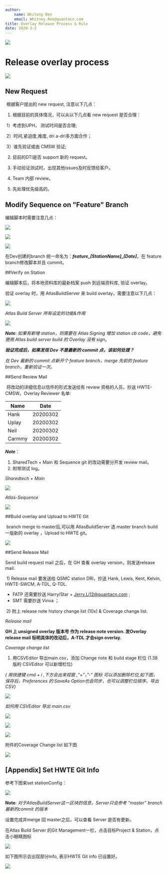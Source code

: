 ```yaml
---
author:
    name: Whiteny Ren
    email: Whitney.Ren@quantacn.com
title: Overlay Release Process & Rule
date: 2020-3-2
---
```



![](Release_Overlay/img/docDingDong300.png)

# Release overlay process

![](Release_Overlay/1.png)

## New Request

​    根据客户提出的 new request, 注意以下几点：

1. 根据目前的具体情况，可以从以下几点看 new request 是否合理：

​      1）考虑到UPH， 测试时间是否合理;

​      2）时间,紧迫度,难度, dri a\-dri多方面合作；

​      3）谁先验证或由 CMSW 验证;

2. 目前的DTI是否 support 新的 request。

3. 手动验证测试时，出现其他issues及时反馈给客户。

4. Team 内部 review。

5. 先处理优先级高的。

## Modify Sequence on "Feature" Branch

编辑脚本时需要注意几点：


![](Release_Overlay/img/rule1.png)





![](Release_Overlay/img/Release1.png)
    



![](Release_Overlay/img/Release2.png)


在Dev创建的branch 统一命名为：***feature\_[StationName]\_[Date]***，在 feature branch修改脚本并且 commit。

##Verify on Station

编辑脚本后，将本地资料库的最新档案 push 到远端资料库, 验证 overlay。

验证 overlay 时，用 AtlasBuildServer 来 build overlay，需要注意以下几点：

![](Release_Overlay/img/Release3.png)

*Atlas Build Server 所有设定的功能&作用*

![](Release_Overlay/img/Release14.png)

***Note***: *如果有新增 station，则需要在 Atlas Signing 增加 station cb code，避免使用 Atlas build server build 的 Overlay 没有 sign*。

***验证完成后，如果发现 Dev 不是最新的 commit 点，该如何处理？***

*在 Dev 最新的 commit 点新开个 feature branch，merge 先前的 feature branch，重新验证一次。*

##Send Review Mail

​    将改动的详细信息以信件的形式发送给有 review 资格的人员，抄送 HWTE\-CMSW。Overlay Reviewer 名单:  

| Name   | Date     |
| ------ | -------- |
| Hank   | 20200302 |
| Uplay  | 20200302 |
| Neil   | 20200302 |
| Carmmy | 20200302 |


***Note***：  
1. SharedTech \+ Main 和 Sequence git 的改动需要分开发 review mail。
2. 附带测试 log。

*Sharedtech + Main*

![](Release_Overlay/img/Release5.png)

*Atlas-Sequence*

![](Release_Overlay/img/Release6.png)


##Build overlay and Upload to HWTE Git

​    branch merge to master后,可以用 AtlasBuildServer 选 master branch build 一版新的 overlay ，Upload to HWTE git。

![](Release_Overlay/img/Release7.png)



##Send Release Mail

Send build request mail 之后，在 GH 查看 overlay version，则发送release mail.

​    1) Release mail 要发送给 QSMC station DRI，抄送 Hank, Lewis, Kent, Kelvin, HWTE\-SWCM, A-TDL, Q-TDL.

* FATP 还需要抄送 Harry/Star +  Jerry.Li12@quantacn.com ;
* SMT 需要抄送 Vinva ；

​    2) 附上 release note history change list (10x\) & Coverage change list\.

*Release mail*

**GH 上 unsigned overlay 版本号 作为 release note version. 发Overlay release mail 标明具体的改动后，A-TDL 才会sign overlay.**

*Coverage change list*

1. 用CSVEditor 导出main\.csv，添加 Change note 和 build stage 栏位 (1.38 版的 CSVEditor 可以新增栏位)

*( 用快捷键 cmd + i ,下方会出来视窗 ,“+”，”-“ 图标 可以添加删除栏位,如下图，
 保存后，Preferences 的 SaveAs Option也会同步，也可以调整栏位顺序，导出CSV)*

![](Release_Overlay/img/Release18.png)

*如何用 CSVEditor 导出 main\.csv*

![](Release_Overlay/img/Release8.png)

![](Release_Overlay/img/Release19.png)

![](Release_Overlay/img/Release21.png)

附件的Coverage Change list 如下图

![](Release_Overlay/img/Release16.png)

## [Appendix] Set HWTE Git Info

参考下图来set stationConfig：

![](Release_Overlay/img/Release11.png)

**Note**: *对于AtlasBuildServer这一区块的信息，Server只会参考 “master” branch 最新的commit 的版本*

设置完成并merge 回 master之后，可以查看 Server 是否有更新。

在Atlas Build Server 的Git Management一栏，点击目标Project & Station，点击小眼睛图标

![](Release_Overlay/img/Release12.png)

​如下图所示会出现部分info, 表示HWTE Git info 已设置好。

![](Release_Overlay/img/Release13.png)

